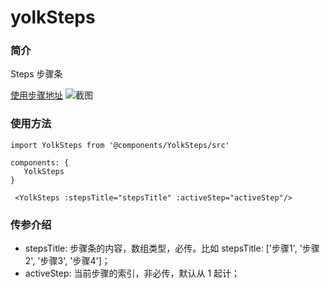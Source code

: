# yolkSteps

### 简介
Steps 步骤条

[使用步骤地址](https://yolkpie.net/yolkworks-list/#/detail/vue-yolkSteps-block)
![截图](https://img12.360buyimg.com/imagetools/jfs/t1/132981/17/4063/27307/5f07d06eEd748031b/82c21dc9b66b82d1.png)

### 使用方法
```
import YolkSteps from '@components/YolkSteps/src'

components: {
   YolkSteps
}

 <YolkSteps :stepsTitle="stepsTitle" :activeStep="activeStep"/>

```

### 传参介绍
* stepsTitle: 步骤条的内容，数组类型，必传。比如 stepsTitle: ['步骤1', '步骤2', '步骤3', '步骤4']；
* activeStep: 当前步骤的索引，非必传，默认从 1 起计；


